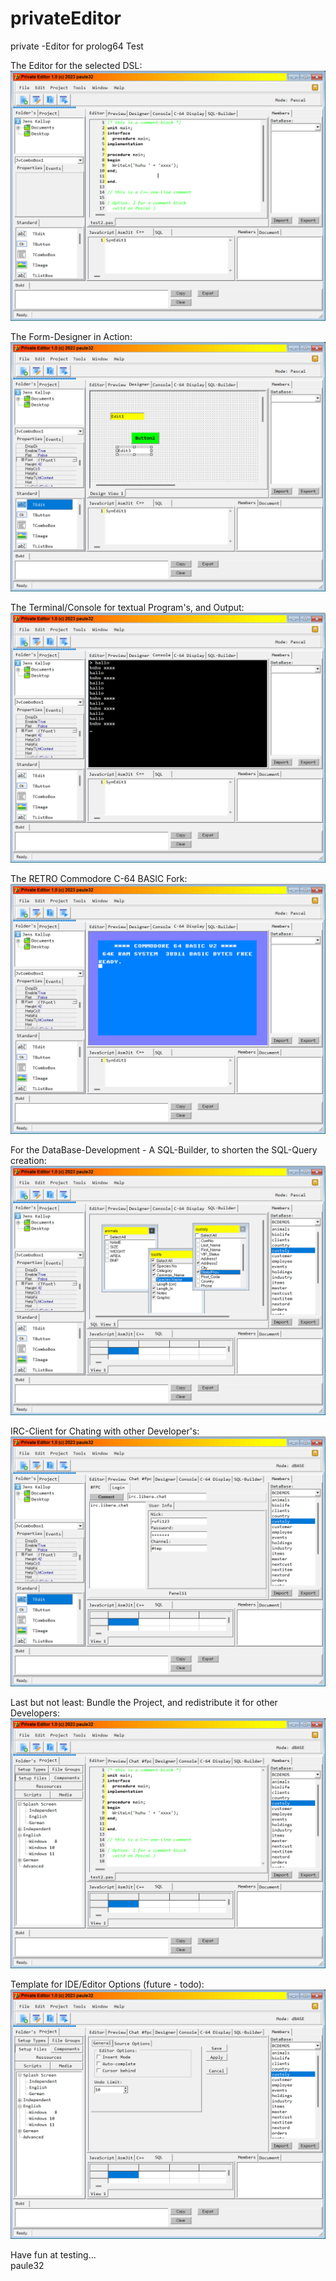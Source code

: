 # privateEditor
 private -Editor for prolog64 Test

The Editor for the selected DSL:<br>
![alpha ScreenShoot3](img/screen001.png)

The Form-Designer in Action:<br>
![alpha ScreenShoot2](img/screen002.png)

The Terminal/Console for textual Program's, and Output:<br>
![alpha ScreenShoot3](img/screen003.png)

The RETRO Commodore C-64 BASIC Fork:<br>
![alpha ScreenShoot4](img/screen004.png)

For the DataBase-Development - A SQL-Builder, to shorten the SQL-Query creation:<br>
![alpha ScreenShoot5](img/screen005.png)

IRC-Client for Chating with other Developer's:<br>
![alpha ScreenShoot6](img/screen006.png)

Last but not least: Bundle the Project, and redistribute it for other Developers:<br>
![alpha ScreenShoot7](img/screen007.png)

Template for IDE/Editor Options (future - todo):<br>
![alpha ScreenShoot8](img/screen008.png)

Have fun at testing...<br>
paule32
